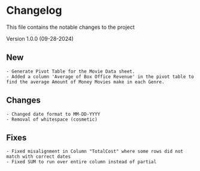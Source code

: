 # Changelog
This file contains the notable changes to the project

Version 1.0.0 (09-28-2024)
## New
    - Generate Pivot Table for the Movie Data sheet.
    - Added a column 'Average of Box Office Revenue' in the pivot table to find the average Amount of Money Movies make in each Genre.

## Changes 
    - Changed date format to MM-DD-YYYY
    - Removal of whitespace (cosmetic)

## Fixes
    - Fixed misalignment in Column "TotalCost" where some rows did not match with correct dates
    - Fixed SUM to run over entire column instead of partial
